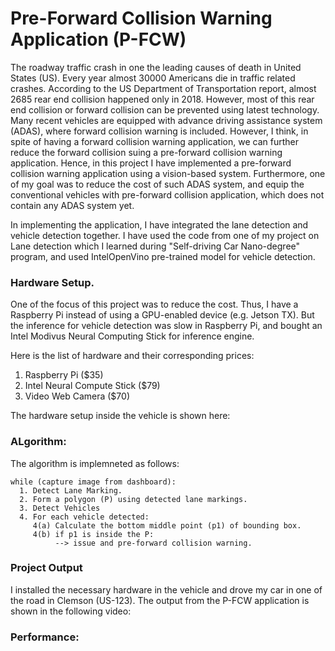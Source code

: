 # Pre-Forward Collision Warning Application (P-FCW)

The roadway traffic crash in one the leading causes of death in United States (US). Every year almost 30000 Americans die in traffic related crashes. According to the US Department of Transportation report, almost 2685 rear end collision happened only in 2018. However, most of this rear end collision or forward collision can be prevented using latest technology. Many recent vehicles are equipped with advance driving assistance system (ADAS), where forward collision warning is included. However, I think, in spite of having a forward collision warning application, we can further reduce the forward collision suing a pre-forward collision warning application. Hence, in this project I have implemented a pre-forward collision warning application using a vision-based system. Furthermore, one of my goal was to reduce the cost of such ADAS system, and equip the conventional vehicles with pre-forward collision application, which does not contain any ADAS system yet.


In implementing the application, I have integrated the lane detection and vehicle detection together. I have used the code from one of my project on Lane detection which I learned during "Self-driving Car Nano-degree" program, and used IntelOpenVino pre-trained model for vehicle detection.



### Hardware Setup.


One of the focus of this project was to reduce the cost. Thus, I have a Raspberry Pi instead of using a GPU-enabled device (e.g. Jetson TX).
But the inference for vehicle detection was slow in Raspberry Pi, and bought an Intel Modivus Neural Computing Stick for inference engine.

Here is the list of hardware and their corresponding prices:


1. Raspberry Pi ($35)
2. Intel Neural Compute Stick ($79)
3. Video Web Camera ($70)

The hardware setup inside the vehicle is shown here:



### ALgorithm:
The algorithm is implemneted as follows:
```
while (capture image from dashboard):
  1. Detect Lane Marking.
  2. Form a polygon (P) using detected lane markings.
  3. Detect Vehicles
  4. For each vehicle detected:
     4(a) Calculate the bottom middle point (p1) of bounding box.
     4(b) if p1 is inside the P:
          --> issue and pre-forward collision warning.
```
### Project Output
I installed the necessary hardware in the vehicle and drove my car in one of the road in Clemson (US-123). The output from the P-FCW application is shown in the following video:


### Performance:
